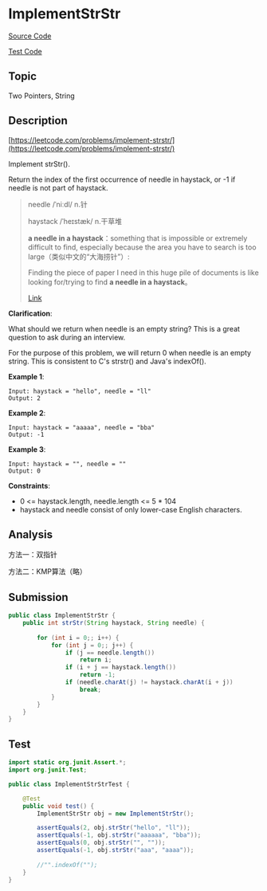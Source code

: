 # ImplementStrStr #

[Source Code](ImplementStrStr.java)

[Test Code](ImplementStrStrTest.java)

## Topic

Two Pointers, String

## Description

[https://leetcode.com/problems/implement-strstr/](https://leetcode.com/problems/implement-strstr/)

Implement strStr().

Return the index of the first occurrence of needle in haystack, or -1 if needle is not part of haystack.

> needle /ˈniːdl/ n.针
>
> haystack /ˈheɪstæk/ n.干草堆
>
> **a needle in a haystack**：something that is impossible or extremely difficult to find, especially because the area you have to search is too large（类似中文的“大海捞针”）:
>
> Finding the piece of paper I need in this huge pile of documents is like looking for/trying to find **a needle in a haystack**。
>
> [Link](https://dictionary.cambridge.org/us/dictionary/english/a-needle-in-a-haystack#:~:text=a%20needle%20in%20a%20haystack%20meaning%3A%201.%20something,find%2C%20especially%20because%20the%20area%20you%E2%80%A6.%20Learn%20more.)




**Clarification**:

What should we return when needle is an empty string? This is a great question to ask during an interview.

For the purpose of this problem, we will return 0 when needle is an empty string. This is consistent to C's strstr() and Java's indexOf().


**Example 1**:

```
Input: haystack = "hello", needle = "ll"
Output: 2
```

**Example 2**:

```
Input: haystack = "aaaaa", needle = "bba"
Output: -1
```

**Example 3**:

```
Input: haystack = "", needle = ""
Output: 0
```

**Constraints**:

- 0 <= haystack.length, needle.length <= 5 * 104
- haystack and needle consist of only lower-case English characters.

## Analysis

方法一：双指针

方法二：KMP算法（略）

## Submission


```java
public class ImplementStrStr {
	public int strStr(String haystack, String needle) {
		
		for (int i = 0;; i++) {
			for (int j = 0;; j++) {
				if (j == needle.length())
					return i;
				if (i + j == haystack.length())
					return -1;
				if (needle.charAt(j) != haystack.charAt(i + j))
					break;
			}
		}
	}
}

```

## Test

```java
import static org.junit.Assert.*;
import org.junit.Test;

public class ImplementStrStrTest {

	@Test
	public void test() {
		ImplementStrStr obj = new ImplementStrStr();

		assertEquals(2, obj.strStr("hello", "ll"));
		assertEquals(-1, obj.strStr("aaaaaa", "bba"));
		assertEquals(0, obj.strStr("", ""));
		assertEquals(-1, obj.strStr("aaa", "aaaa"));
		
		//"".indexOf("");
	}
}
```
